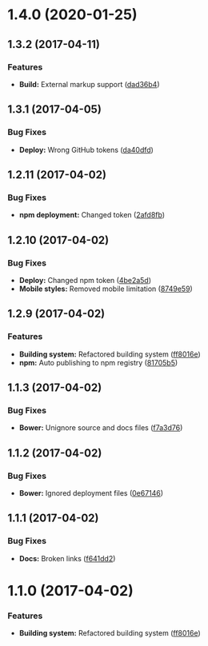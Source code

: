 <a name="1.4.0"></a>
# 1.4.0 (2020-01-25)



<a name="1.3.2"></a>
## 1.3.2 (2017-04-11)


### Features

* **Build:** External markup support ([dad36b4](https://github.com/mevbg/memoryroll/commit/dad36b4))



<a name="1.3.1"></a>
## 1.3.1 (2017-04-05)


### Bug Fixes

* **Deploy:** Wrong GitHub tokens ([da40dfd](https://github.com/mevbg/memoryroll/commit/da40dfd))



<a name="1.2.11"></a>
## 1.2.11 (2017-04-02)


### Bug Fixes

* **npm deployment:** Changed token ([2afd8fb](https://github.com/mevbg/memoryroll/commit/2afd8fb))



<a name="1.2.10"></a>
## 1.2.10 (2017-04-02)


### Bug Fixes

* **Deploy:** Changed npm token ([4be2a5d](https://github.com/mevbg/memoryroll/commit/4be2a5d))
* **Mobile styles:** Removed mobile limitation ([8749e59](https://github.com/mevbg/memoryroll/commit/8749e59))



<a name="1.2.9"></a>
## 1.2.9 (2017-04-02)


### Features

* **Building system:** Refactored building system ([ff8016e](https://github.com/mevbg/memoryroll/commit/ff8016e))
* **npm:** Auto publishing to npm registry ([81705b5](https://github.com/mevbg/memoryroll/commit/81705b5))



<a name="1.1.3"></a>
## 1.1.3 (2017-04-02)


### Bug Fixes

* **Bower:** Unignore source and docs files ([f7a3d76](https://github.com/mevbg/memoryroll/commit/f7a3d76))



<a name="1.1.2"></a>
## 1.1.2 (2017-04-02)


### Bug Fixes

* **Bower:** Ignored deployment files ([0e67146](https://github.com/mevbg/memoryroll/commit/0e67146))



<a name="1.1.1"></a>
## 1.1.1 (2017-04-02)


### Bug Fixes

* **Docs:** Broken links ([f641dd2](https://github.com/mevbg/memoryroll/commit/f641dd2))



<a name="1.1.0"></a>
# 1.1.0 (2017-04-02)


### Features

* **Building system:** Refactored building system ([ff8016e](https://github.com/mevbg/memoryroll/commit/ff8016e))



